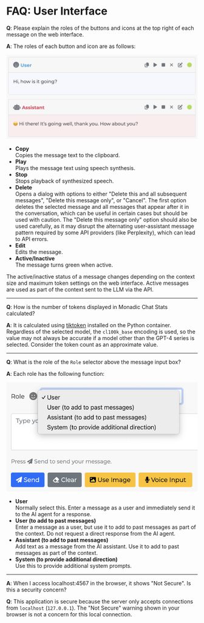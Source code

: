 # FAQ: User Interface

**Q**: Please explain the roles of the buttons and icons at the top right of each message on the web interface.

**A**: The roles of each button and icon are as follows:

![](../assets/images/message-buttons.png ':size=600')

- **Copy**<br />Copies the message text to the clipboard.
- **Play**<br />Plays the message text using speech synthesis.
- **Stop**<br />Stops playback of synthesized speech.
- **Delete**<br />Opens a dialog with options to either "Delete this and all subsequent messages", "Delete this message only", or "Cancel". The first option deletes the selected message and all messages that appear after it in the conversation, which can be useful in certain cases but should be used with caution. The "Delete this message only" option should also be used carefully, as it may disrupt the alternating user-assistant message pattern required by some API providers (like Perplexity), which can lead to API errors.
- **Edit**<br />Edits the message.
- **Active/Inactive**<br />The message turns green when active.

The active/inactive status of a message changes depending on the context size and maximum token settings on the web interface. Active messages are used as part of the context sent to the LLM via the API.

---

**Q**: How is the number of tokens displayed in Monadic Chat Stats calculated?

**A**: It is calculated using [tiktoken](https://github.com/openai/tiktoken) installed on the Python container.  Regardless of the selected model, the `cl100k_base` encoding is used, so the value may not always be accurate if a model other than the GPT-4 series is selected. Consider the token count as an approximate value.

---

**Q**: What is the role of the `Role` selector above the message input box?

**A**: Each role has the following function:

![](../assets/images/role-selector.png ':size=400')

- **User**<br />Normally select this. Enter a message as a user and immediately send it to the AI agent for a response.
- **User (to add to past messages)**<br />Enter a message as a user, but use it to add to past messages as part of the context. Do not request a direct response from the AI agent.
- **Assistant (to add to past messages)**<br />Add text as a message from the AI assistant. Use it to add to past messages as part of the context.
- **System (to provide additional direction)**<br />Use this to provide additional system prompts.

---

**A**: When I access localhost:4567 in the browser, it shows "Not Secure". Is this a security concern?

**Q**: This application is secure because the server only accepts connections from `localhost` (`127.0.0.1`). The "Not Secure" warning shown in your browser is not a concern for this local connection.
